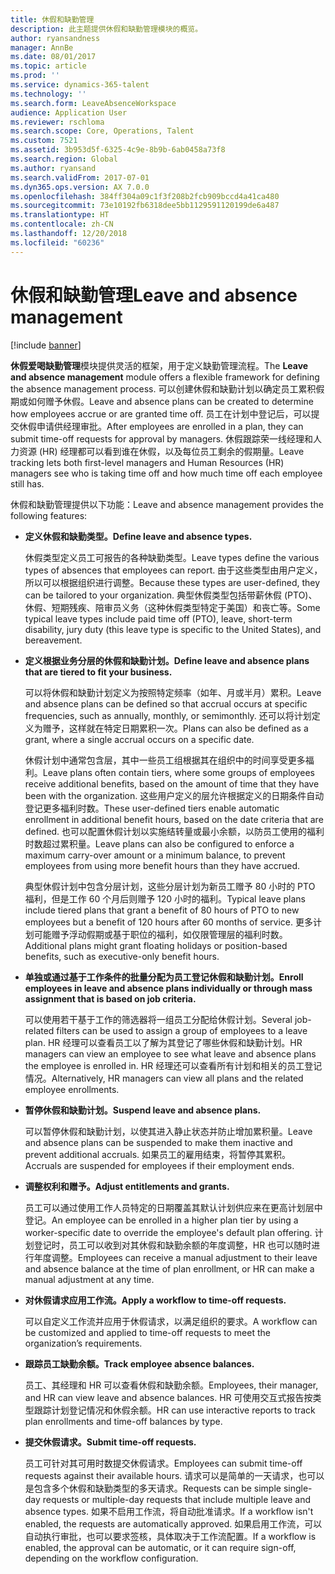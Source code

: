 ```yaml
---
title: 休假和缺勤管理
description: 此主题提供休假和缺勤管理模块的概览。
author: ryansandness
manager: AnnBe
ms.date: 08/01/2017
ms.topic: article
ms.prod: ''
ms.service: dynamics-365-talent
ms.technology: ''
ms.search.form: LeaveAbsenceWorkspace
audience: Application User
ms.reviewer: rschloma
ms.search.scope: Core, Operations, Talent
ms.custom: 7521
ms.assetid: 3b953d5f-6325-4c9e-8b9b-6ab0458a73f8
ms.search.region: Global
ms.author: ryansand
ms.search.validFrom: 2017-07-01
ms.dyn365.ops.version: AX 7.0.0
ms.openlocfilehash: 384ff304a09c1f3f208b2fcb909bccd4a41ca480
ms.sourcegitcommit: 73e10192fb6318dee5bb1129591120199de6a487
ms.translationtype: HT
ms.contentlocale: zh-CN
ms.lasthandoff: 12/20/2018
ms.locfileid: "60236"
---
```

# <a name="leave-and-absence-management"></a><span data-ttu-id="ef77e-103">休假和缺勤管理</span><span class="sxs-lookup"><span data-stu-id="ef77e-103">Leave and absence management</span></span>

[!include [banner](includes/banner.md)]

<span data-ttu-id="ef77e-104">**休假爱喝缺勤管理**模块提供灵活的框架，用于定义缺勤管理流程。</span><span class="sxs-lookup"><span data-stu-id="ef77e-104">The **Leave and absence management** module offers a flexible framework for defining the absence management process.</span></span> <span data-ttu-id="ef77e-105">可以创建休假和缺勤计划以确定员工累积假期或如何赠予休假。</span><span class="sxs-lookup"><span data-stu-id="ef77e-105">Leave and absence plans can be created to determine how employees accrue or are granted time off.</span></span> <span data-ttu-id="ef77e-106">员工在计划中登记后，可以提交休假申请供经理审批。</span><span class="sxs-lookup"><span data-stu-id="ef77e-106">After employees are enrolled in a plan, they can submit time-off requests for approval by managers.</span></span> <span data-ttu-id="ef77e-107">休假跟踪荣一线经理和人力资源 (HR) 经理都可以看到谁在休假，以及每位员工剩余的假期量。</span><span class="sxs-lookup"><span data-stu-id="ef77e-107">Leave tracking lets both first-level managers and Human Resources (HR) managers see who is taking time off and how much time off each employee still has.</span></span>  

<span data-ttu-id="ef77e-108">休假和缺勤管理提供以下功能：</span><span class="sxs-lookup"><span data-stu-id="ef77e-108">Leave and absence management provides the following features:</span></span> 

- <span data-ttu-id="ef77e-109">**定义休假和缺勤类型。**</span><span class="sxs-lookup"><span data-stu-id="ef77e-109">**Define leave and absence types.**</span></span>

    <span data-ttu-id="ef77e-110">休假类型定义员工可报告的各种缺勤类型。</span><span class="sxs-lookup"><span data-stu-id="ef77e-110">Leave types define the various types of absences that employees can report.</span></span> <span data-ttu-id="ef77e-111">由于这些类型由用户定义，所以可以根据组织进行调整。</span><span class="sxs-lookup"><span data-stu-id="ef77e-111">Because these types are user-defined, they can be tailored to your organization.</span></span> <span data-ttu-id="ef77e-112">典型休假类型包括带薪休假 (PTO)、休假、短期残疾、陪审员义务（这种休假类型特定于美国）和丧亡等。</span><span class="sxs-lookup"><span data-stu-id="ef77e-112">Some typical leave types include paid time off (PTO), leave, short-term disability, jury duty (this leave type is specific to the United States), and bereavement.</span></span> 

- <span data-ttu-id="ef77e-113">**定义根据业务分层的休假和缺勤计划。**</span><span class="sxs-lookup"><span data-stu-id="ef77e-113">**Define leave and absence plans that are tiered to fit your business.**</span></span>

    <span data-ttu-id="ef77e-114">可以将休假和缺勤计划定义为按照特定频率（如年、月或半月）累积。</span><span class="sxs-lookup"><span data-stu-id="ef77e-114">Leave and absence plans can be defined so that accrual occurs at specific frequencies, such as annually, monthly, or semimonthly.</span></span> <span data-ttu-id="ef77e-115">还可以将计划定义为赠予，这样就在特定日期累积一次。</span><span class="sxs-lookup"><span data-stu-id="ef77e-115">Plans can also be defined as a grant, where a single accrual occurs on a specific date.</span></span> 

    <span data-ttu-id="ef77e-116">休假计划中通常包含层，其中一些员工组根据其在组织中的时间享受更多福利。</span><span class="sxs-lookup"><span data-stu-id="ef77e-116">Leave plans often contain tiers, where some groups of employees receive additional benefits, based on the amount of time that they have been with the organization.</span></span> <span data-ttu-id="ef77e-117">这些用户定义的层允许根据定义的日期条件自动登记更多福利时数。</span><span class="sxs-lookup"><span data-stu-id="ef77e-117">These user-defined tiers enable automatic enrollment in additional benefit hours, based on the date criteria that are defined.</span></span> <span data-ttu-id="ef77e-118">也可以配置休假计划以实施结转量或最小余额，以防员工使用的福利时数超过累积量。</span><span class="sxs-lookup"><span data-stu-id="ef77e-118">Leave plans can also be configured to enforce a maximum carry-over amount or a minimum balance, to prevent employees from using more benefit hours than they have accrued.</span></span> 

    <span data-ttu-id="ef77e-119">典型休假计划中包含分层计划，这些分层计划为新员工赠予 80 小时的 PTO 福利，但是工作 60 个月后则赠予 120 小时的福利。</span><span class="sxs-lookup"><span data-stu-id="ef77e-119">Typical leave plans include tiered plans that grant a benefit of 80 hours of PTO to new employees but a benefit of 120 hours after 60 months of service.</span></span> <span data-ttu-id="ef77e-120">更多计划可能赠予浮动假期或基于职位的福利，如仅限管理层的福利时数。</span><span class="sxs-lookup"><span data-stu-id="ef77e-120">Additional plans might grant floating holidays or position-based benefits, such as executive-only benefit hours.</span></span>

- <span data-ttu-id="ef77e-121">**单独或通过基于工作条件的批量分配为员工登记休假和缺勤计划。**</span><span class="sxs-lookup"><span data-stu-id="ef77e-121">**Enroll employees in leave and absence plans individually or through mass assignment that is based on job criteria.**</span></span>

    <span data-ttu-id="ef77e-122">可以使用若干基于工作的筛选器将一组员工分配给休假计划。</span><span class="sxs-lookup"><span data-stu-id="ef77e-122">Several job-related filters can be used to assign a group of employees to a leave plan.</span></span> <span data-ttu-id="ef77e-123">HR 经理可以查看员工以了解为其登记了哪些休假和缺勤计划。</span><span class="sxs-lookup"><span data-stu-id="ef77e-123">HR managers can view an employee to see what leave and absence plans the employee is enrolled in.</span></span> <span data-ttu-id="ef77e-124">HR 经理还可以查看所有计划和相关的员工登记情况。</span><span class="sxs-lookup"><span data-stu-id="ef77e-124">Alternatively, HR managers can view all plans and the related employee enrollments.</span></span>

- <span data-ttu-id="ef77e-125">**暂停休假和缺勤计划。**</span><span class="sxs-lookup"><span data-stu-id="ef77e-125">**Suspend leave and absence plans.**</span></span>

    <span data-ttu-id="ef77e-126">可以暂停休假和缺勤计划，以使其进入静止状态并防止增加累积量。</span><span class="sxs-lookup"><span data-stu-id="ef77e-126">Leave and absence plans can be suspended to make them inactive and prevent additional accruals.</span></span> <span data-ttu-id="ef77e-127">如果员工的雇用结束，将暂停其累积。</span><span class="sxs-lookup"><span data-stu-id="ef77e-127">Accruals are suspended for employees if their employment ends.</span></span>  

- <span data-ttu-id="ef77e-128">**调整权利和赠予。**</span><span class="sxs-lookup"><span data-stu-id="ef77e-128">**Adjust entitlements and grants.**</span></span>

    <span data-ttu-id="ef77e-129">员工可以通过使用工作人员特定的日期覆盖其默认计划供应来在更高计划层中登记。</span><span class="sxs-lookup"><span data-stu-id="ef77e-129">An employee can be enrolled in a higher plan tier by using a worker-specific date to override the employee's default plan offering.</span></span> <span data-ttu-id="ef77e-130">计划登记时，员工可以收到对其休假和缺勤余额的年度调整，HR 也可以随时进行年度调整。</span><span class="sxs-lookup"><span data-stu-id="ef77e-130">Employees can receive a manual adjustment to their leave and absence balance at the time of plan enrollment, or HR can make a manual adjustment at any time.</span></span> 

- <span data-ttu-id="ef77e-131">**对休假请求应用工作流。**</span><span class="sxs-lookup"><span data-stu-id="ef77e-131">**Apply a workflow to time-off requests.**</span></span>

     <span data-ttu-id="ef77e-132">可以自定义工作流并应用于休假请求，以满足组织的要求。</span><span class="sxs-lookup"><span data-stu-id="ef77e-132">A workflow can be customized and applied to time-off requests to meet the organization’s requirements.</span></span>  

- <span data-ttu-id="ef77e-133">**跟踪员工缺勤余额。**</span><span class="sxs-lookup"><span data-stu-id="ef77e-133">**Track employee absence balances.**</span></span>

    <span data-ttu-id="ef77e-134">员工、其经理和 HR 可以查看休假和缺勤余额。</span><span class="sxs-lookup"><span data-stu-id="ef77e-134">Employees, their manager, and HR can view leave and absence balances.</span></span> <span data-ttu-id="ef77e-135">HR 可使用交互式报告按类型跟踪计划登记情况和休假余额。</span><span class="sxs-lookup"><span data-stu-id="ef77e-135">HR can use interactive reports to track plan enrollments and time-off balances by type.</span></span> 

- <span data-ttu-id="ef77e-136">**提交休假请求。**</span><span class="sxs-lookup"><span data-stu-id="ef77e-136">**Submit time-off requests.**</span></span>

    <span data-ttu-id="ef77e-137">员工可针对其可用时数提交休假请求。</span><span class="sxs-lookup"><span data-stu-id="ef77e-137">Employees can submit time-off requests against their available hours.</span></span> <span data-ttu-id="ef77e-138">请求可以是简单的一天请求，也可以是包含多个休假和缺勤类型的多天请求。</span><span class="sxs-lookup"><span data-stu-id="ef77e-138">Requests can be simple single-day requests or multiple-day requests that include multiple leave and absence types.</span></span> <span data-ttu-id="ef77e-139">如果不启用工作流，将自动批准请求。</span><span class="sxs-lookup"><span data-stu-id="ef77e-139">If a workflow isn't enabled, the requests are automatically approved.</span></span> <span data-ttu-id="ef77e-140">如果启用工作流，可以自动执行审批，也可以要求签核，具体取决于工作流配置。</span><span class="sxs-lookup"><span data-stu-id="ef77e-140">If a workflow is enabled, the approval can be automatic, or it can require sign-off, depending on the workflow configuration.</span></span>
